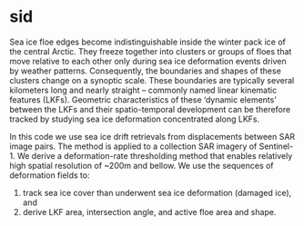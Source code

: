 # sid
Sea ice floe edges become indistinguishable inside the winter pack ice of the central Arctic. 
They freeze together into clusters or groups of floes that move relative to each other only during sea ice deformation events driven by weather patterns.
Consequently, the boundaries and shapes of these clusters change on a synoptic scale. 
These boundaries are typically several kilometers long and nearly straight – commonly named linear kinematic features (LKFs).
Geometric characteristics of these ‘dynamic elements’ between the LKFs and their spatio-temporal development can be therefore tracked by studying sea ice deformation concentrated along LKFs.

In this code we use sea ice drift retrievals from displacements between SAR image pairs. The method is applied to a collection SAR imagery of Sentinel-1.
We derive a deformation-rate thresholding method that enables relatively high spatial resolution of  ~200m and bellow.
We use the sequences of deformation fields to: 
1) track sea ice cover than underwent sea ice deformation (damaged ice), and 
2) derive LKF area, intersection angle, and active floe area and shape. 
